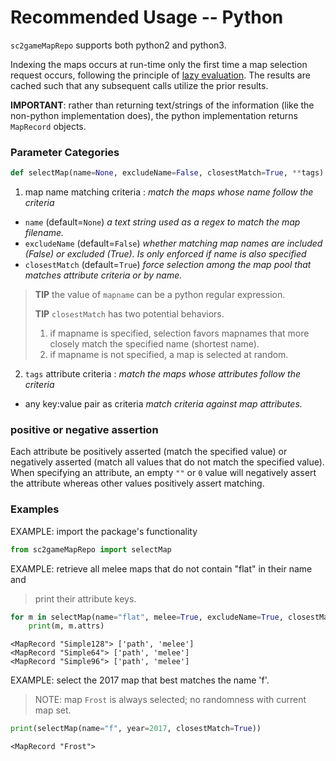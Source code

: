 
# Recommended Usage -- Python

`sc2gameMapRepo` supports both python2 and python3.

Indexing the maps occurs at run-time only the first time a map selection
request occurs, following the principle of [lazy evaluation](https://en.wikipedia.org/wiki/Lazy_evaluation).  The
results are cached such that any subsequent calls utilize the prior results.

**IMPORTANT**: rather than returning text/strings of the information (like the
non-python implementation does), the python implementation returns `MapRecord`
objects.

### Parameter Categories

```python
def selectMap(name=None, excludeName=False, closestMatch=True, **tags)
```

1. map name matching criteria : _match the maps whose name follow the criteria_
* `name` (default=`None`) _a text string used as a regex to match the map filename._
* `excludeName` (default=`False`) _whether matching map names are included (False) or excluded (True).  Is only enforced if name is also specified_
* `closestMatch` (default=`True`) _force selection among the map pool that matches attribute criteria or by name._

> **TIP** the value of `mapname` can be a python regular expression.
> 
> **TIP** `closestMatch` has two potential behaviors.
> 1. if mapname is specified, selection favors mapnames that more closely match the specified name (shortest name).
> 2. if mapname is not specified, a map is selected at random.

2. `tags` attribute criteria : _match the maps whose attributes follow the criteria_
* any key:value pair as criteria _match criteria against map attributes._

### positive or negative assertion

Each attribute be positively asserted (match the specified value) or negatively
asserted (match all values that do not match the specified value).  When
specifying an attribute, an empty `""` or `0` value will negatively assert
the attribute whereas other values positively assert matching.

### Examples

EXAMPLE: import the package's functionality
```python
from sc2gameMapRepo import selectMap
```

EXAMPLE: retrieve all melee maps that do not contain "flat" in their name and
> print their attribute keys.
```python
for m in selectMap(name="flat", melee=True, excludeName=True, closestMatch=False):
    print(m, m.attrs)
```
```
<MapRecord "Simple128"> ['path', 'melee']
<MapRecord "Simple64"> ['path', 'melee']
<MapRecord "Simple96"> ['path', 'melee']
```

EXAMPLE: select the 2017 map that best matches the name 'f'.
> NOTE: map `Frost` is always selected; no randomness with current map set.
```python
print(selectMap(name="f", year=2017, closestMatch=True))
```
```
<MapRecord "Frost">
```
